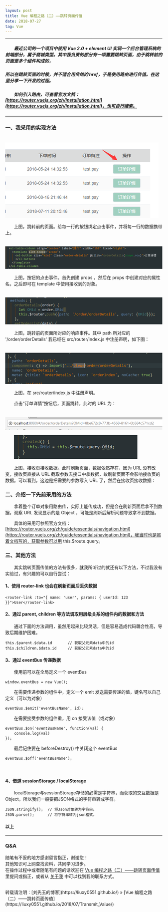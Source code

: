 ```yaml
---
layout: post
title: Vue 编程之路（二）——跳转页面传值
date: 2018-07-27
tag: Vue
---
```


___
##### 　　最近公司的一个项目中使用 Vue 2.0 + element UI 实现一个后台管理系统的前端部分，属于商城类型。其中我负责的部分有一项需要跳转页面，由于跳转前的页面是多个组件构成的，
##### 所以在跳转页面的时候，并不适合用传统的 href，于是使用路由进行传值。在这里分享一下开发的过程。

##### 　　如何引入路由，可查看官方文档：[https://router.vuejs.org/zh/installation.html](https://router.vuejs.org/zh/installation.html)，也可自行搜索。

___

### 一、我采用的实现方法

　　![](https://raw.githubusercontent.com/liuxy0551/liuxy0551.github.io.jekyll/master/images/posts/Transmit_Value/1.png)

　　上图，跳转前的页面。给每一行的按钮绑定点击事件，并将每一行的数据携带上。

　　![](https://raw.githubusercontent.com/liuxy0551/liuxy0551.github.io.jekyll/master/images/posts/Transmit_Value/5.png)

　　上图，按钮的点击事件。首先创建 props ，然后在 props 中创建对应的属性名，之后即可在 template 中使用接收到的对象。

　　![](https://raw.githubusercontent.com/liuxy0551/liuxy0551.github.io.jekyll/master/images/posts/Transmit_Value/3.png)

　　上图，跳转前的页面所对应的响应事件。其中 path 所对应的 '/order/orderDetails' 我已经在 src/router/index.js 中注册声明，如下图：

　　![](https://raw.githubusercontent.com/liuxy0551/liuxy0551.github.io.jekyll/master/images/posts/Transmit_Value/4.png)

　　上图，在 src/router/index.js 中注册声明。

　　点击“订单详情”按钮后，页面跳转，此时的 URL 为：

　　![](https://raw.githubusercontent.com/liuxy0551/liuxy0551.github.io.jekyll/master/images/posts/Transmit_Value/2.png)

　　![](https://raw.githubusercontent.com/liuxy0551/liuxy0551.github.io.jekyll/master/images/posts/Transmit_Value/6.png)

　　上图，接收页接收数据。此时刷新页面，数据依然存在，因为 URL 没有改变，接收页直接从 URL 截取参数去接口中拿数据，故刷新页面不会影响接收页的数据。可以看到，这边是把需要的参数写入 URL 了，然后在接收页接收数据：


### 二、介绍一下先前采用的方法

　　拿着整个订单对象用路由传，实际上能传成功，但是会在刷新页面后拿不到数据，观察 URL 发现显示的是 Object ，可能是刷新后解析问题导致拿不到数据。
  
　　具体的采用可参照官方文档：[https://router.vuejs.org/zh/guide/essentials/navigation.html](https://router.vuejs.org/zh/guide/essentials/navigation.html)，我当时也是照着文档写的，获取参数可以用 this.$route.query。


### 三、其他方法

　　其实跳转页面传值的方法有很多，就我所听过的就还有以下方法，不过我没有实验过，有兴趣的可以自行尝试：
  
#### 1、使用 router-link 也会在刷新页面后丢失数据

    <router-link :to="{ name: 'user', params: { userId: 123 }}">User</router-link>

#### 2、通过 parent, children 等方法调取用层级关系的组件内的数据和方法
    
　　通过下面的方法调用，虽然用起来比较灵活，但是容易造成代码耦合性高，导致后期维护困难。

    this.$parent.$data.id       // 获取父元素data中的id
    this.$children.$data.id     // 获取父元素data中的id

#### 3、通过 eventBus 传递数据

　　使用前可以在全局定义一个 eventBus

    window.eventBus = new Vue();
    
    
　　在需要传递参数的组件中，定义一个 emit 发送需要传递的值，键名可以自己定义（可以为对象）
    
    eventBus.$emit('eventBusName', id);
    
    
　　在需要接受参数的组件重，用 on 接受该值（或对象）
    
    eventBus.$on('eventBusName', function(val) {
        console.log(val)
    });
    
　　最后记住要在 beforeDestroy() 中关闭这个 eventBus
    
    eventBus.$off('eventBusName');
　　
#### 4、借道 sessionStorage / localStorage

　　localStorage与sessionStorage存储的必需是字符串，而获取的交互数据是Object，所以我们一般要把JSON格式的字符串转成字符。

    JSON.stringify();  // 将Json对象转为字符串。
    JSON.parse();      // 将字符串转为json格式。
 


#### 以上

___
### Q&A

随笔有不妥的地方感谢留言指正，谢谢您！  
其他知识可上网查找资料，共同学习进步。  
在操作过程中或者随笔有问题的话欢迎在 [Vue 编程之路（二）——跳转页面传值](https://liuxy0551.github.io/2018/07/Transmit_Value/) 里提问或指正，或者从 [关于我](https://liuxy0551.github.io/about/) 中可以找到我的联系方式。


<br>
转载请注明：[刘先玉的博客](https://liuxy0551.github.io/) » [Vue 编程之路（二）——跳转页面传值](https://liuxy0551.github.io/2018/07/Transmit_Value/)
